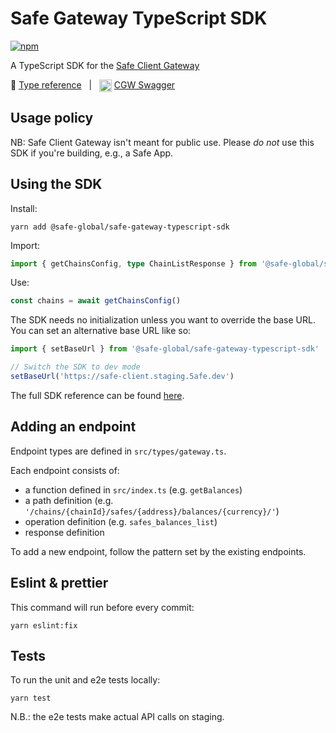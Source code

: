 # Safe Gateway TypeScript SDK

[![npm](https://img.shields.io/npm/v/@safe-global/safe-gateway-typescript-sdk?label=%40safe-global%2Fsafe-gateway-typescript-sdk)](https://www.npmjs.com/package/@safe-global/safe-gateway-typescript-sdk)

A TypeScript SDK for the [Safe Client Gateway](https://github.com/safe-global/safe-client-gateway)

📖 [Type reference](https://safe-global.github.io/safe-gateway-typescript-sdk/modules.html)   |   <img src="https://github.com/safe-global/safe-gateway-typescript-sdk/assets/381895/ebfa2525-ff65-4597-af2a-17a440ccfb33" height="20" alt="Swagger" valign="text-top" /> [CGW Swagger](https://safe-client.safe.global)

## Usage policy

NB: Safe Client Gateway isn't meant for public use.
Please _do not_ use this SDK if you're building, e.g., a Safe App.

## Using the SDK

Install:

```shell
yarn add @safe-global/safe-gateway-typescript-sdk
```

Import:

```ts
import { getChainsConfig, type ChainListResponse } from '@safe-global/safe-gateway-typescript-sdk'
```

Use:

```ts
const chains = await getChainsConfig()
```

The SDK needs no initialization unless you want to override the base URL. You can set an alternative base URL like so:

```ts
import { setBaseUrl } from '@safe-global/safe-gateway-typescript-sdk'

// Switch the SDK to dev mode
setBaseUrl('https://safe-client.staging.5afe.dev')
```

The full SDK reference can be found [here](https://safe-global.github.io/safe-gateway-typescript-sdk/modules.html).

## Adding an endpoint

Endpoint types are defined in `src/types/gateway.ts`.

Each endpoint consists of:

- a function defined in `src/index.ts` (e.g. `getBalances`)
- a path definition (e.g. `'/chains/{chainId}/safes/{address}/balances/{currency}/'`)
- operation definition (e.g. `safes_balances_list`)
- response definition

To add a new endpoint, follow the pattern set by the existing endpoints.

## Eslint & prettier

This command will run before every commit:

```shell
yarn eslint:fix
```

## Tests

To run the unit and e2e tests locally:

```shell
yarn test
```

N.B.: the e2e tests make actual API calls on staging.
